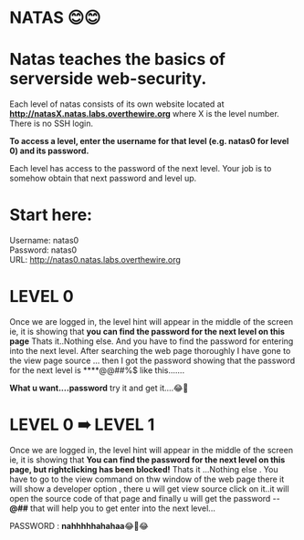 # NATAS   😊😊

# Natas teaches the basics of serverside web-security.

Each level of natas consists of its own website located at **http://natasX.natas.labs.overthewire.org** where X is the level number. There is no SSH login.

**To access a level, enter the username for that level (e.g. natas0 for level 0) and its password.**

Each level has access to the password of the next level. Your job is to somehow obtain that next password and level up.

# Start here:

Username: natas0\
Password: natas0\
URL:      http://natas0.natas.labs.overthewire.org

# LEVEL 0

Once we are logged in, the level hint will appear in the middle of the screen ie, it is showing that **you can find the password for the next level on this page** Thats it..Nothing else. And you have to find the password for entering into the next level. After searching the web page thoroughly I have gone to the view page source ... then I got the password showing that the password for the next level is ****@@##%$$%^&&**(&^%%$ like this.......

**What u want....password** try it and get it....😂🤣



# LEVEL 0 ➠ LEVEL 1


Once we are logged in, the level hint will appear in the middle of the screen ie, it is showing that **You can find the password for the next level on this page, but rightclicking has been blocked!** 
Thats it ...Nothing else . You have to go to the view command on thw window of the web page there it will show a developer option , there u will get view source click on it..it will open the source code of that page and finally u will get the password -- **@#$%^&*((&^%$#** that will help you to get enter into the next level...

PASSWORD :  **nahhhhhahahaa**😂🤣😂





